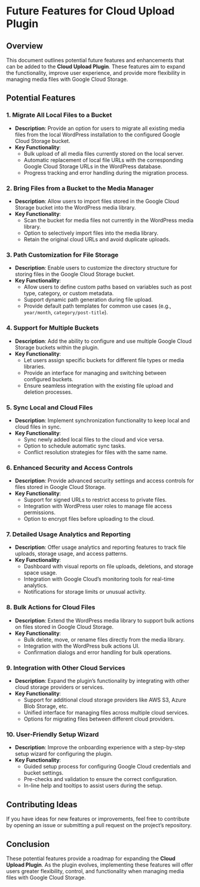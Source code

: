 # Future Features for Cloud Upload Plugin

## Overview

This document outlines potential future features and enhancements that can be added to the **Cloud Upload Plugin**. These features aim to expand the functionality, improve user experience, and provide more flexibility in managing media files with Google Cloud Storage.

## Potential Features

### 1. Migrate All Local Files to a Bucket
- **Description**: Provide an option for users to migrate all existing media files from the local WordPress installation to the configured Google Cloud Storage bucket.
- **Key Functionality**:
  - Bulk upload of all media files currently stored on the local server.
  - Automatic replacement of local file URLs with the corresponding Google Cloud Storage URLs in the WordPress database.
  - Progress tracking and error handling during the migration process.

### 2. Bring Files from a Bucket to the Media Manager
- **Description**: Allow users to import files stored in the Google Cloud Storage bucket into the WordPress media library.
- **Key Functionality**:
  - Scan the bucket for media files not currently in the WordPress media library.
  - Option to selectively import files into the media library.
  - Retain the original cloud URLs and avoid duplicate uploads.

### 3. Path Customization for File Storage
- **Description**: Enable users to customize the directory structure for storing files in the Google Cloud Storage bucket.
- **Key Functionality**:
  - Allow users to define custom paths based on variables such as post type, category, or custom metadata.
  - Support dynamic path generation during file upload.
  - Provide default path templates for common use cases (e.g., `year/month`, `category/post-title`).

### 4. Support for Multiple Buckets
- **Description**: Add the ability to configure and use multiple Google Cloud Storage buckets within the plugin.
- **Key Functionality**:
  - Let users assign specific buckets for different file types or media libraries.
  - Provide an interface for managing and switching between configured buckets.
  - Ensure seamless integration with the existing file upload and deletion processes.

### 5. Sync Local and Cloud Files
- **Description**: Implement synchronization functionality to keep local and cloud files in sync.
- **Key Functionality**:
  - Sync newly added local files to the cloud and vice versa.
  - Option to schedule automatic sync tasks.
  - Conflict resolution strategies for files with the same name.

### 6. Enhanced Security and Access Controls
- **Description**: Provide advanced security settings and access controls for files stored in Google Cloud Storage.
- **Key Functionality**:
  - Support for signed URLs to restrict access to private files.
  - Integration with WordPress user roles to manage file access permissions.
  - Option to encrypt files before uploading to the cloud.

### 7. Detailed Usage Analytics and Reporting
- **Description**: Offer usage analytics and reporting features to track file uploads, storage usage, and access patterns.
- **Key Functionality**:
  - Dashboard with visual reports on file uploads, deletions, and storage space usage.
  - Integration with Google Cloud’s monitoring tools for real-time analytics.
  - Notifications for storage limits or unusual activity.

### 8. Bulk Actions for Cloud Files
- **Description**: Extend the WordPress media library to support bulk actions on files stored in Google Cloud Storage.
- **Key Functionality**:
  - Bulk delete, move, or rename files directly from the media library.
  - Integration with the WordPress bulk actions UI.
  - Confirmation dialogs and error handling for bulk operations.

### 9. Integration with Other Cloud Services
- **Description**: Expand the plugin’s functionality by integrating with other cloud storage providers or services.
- **Key Functionality**:
  - Support for additional cloud storage providers like AWS S3, Azure Blob Storage, etc.
  - Unified interface for managing files across multiple cloud services.
  - Options for migrating files between different cloud providers.

### 10. User-Friendly Setup Wizard
- **Description**: Improve the onboarding experience with a step-by-step setup wizard for configuring the plugin.
- **Key Functionality**:
  - Guided setup process for configuring Google Cloud credentials and bucket settings.
  - Pre-checks and validation to ensure the correct configuration.
  - In-line help and tooltips to assist users during the setup.

## Contributing Ideas

If you have ideas for new features or improvements, feel free to contribute by opening an issue or submitting a pull request on the project’s repository.

## Conclusion

These potential features provide a roadmap for expanding the **Cloud Upload Plugin**. As the plugin evolves, implementing these features will offer users greater flexibility, control, and functionality when managing media files with Google Cloud Storage.

